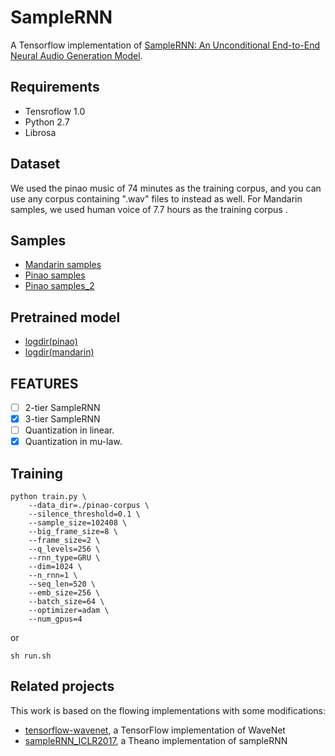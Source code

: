 # SampleRNN  

A Tensorflow implementation of [SampleRNN: An Unconditional End-to-End Neural Audio Generation Model](https://arxiv.org/abs/1612.07837).

## Requirements
- Tensroflow 1.0  
- Python 2.7  
- Librosa   
## Dataset  
We used the pinao music of 74 minutes as the training corpus, and you can use any corpus containing ".wav" files to instead as well.
For Mandarin samples, we used human voice of 7.7 hours as the training corpus .
## Samples 
- [Mandarin samples](https://pan.baidu.com/s/1o8M8bGI)
- [Pinao samples](https://soundcloud.com/xue-ruiqing/sets/tensorflow-samplernn)
- [Pinao samples_2](https://soundcloud.com/xue-ruiqing/sets/tensorflow-samplernn_2)
## Pretrained model
- [logdir(pinao)](https://drive.google.com/file/d/0B2MbqozKaoOQMW9PeHA1ZWNlTGc/view?usp=sharing)
- [logdir(mandarin)](https://pan.baidu.com/s/1i4WBq4X)
## FEATURES
- [ ] 2-tier SampleRNN
- [x] 3-tier SampleRNN
- [ ] Quantization in linear. 
- [x] Quantization in mu-law. 

## Training 
```shell
python train.py \
	--data_dir=./pinao-corpus \
	--silence_threshold=0.1 \
	--sample_size=102408 \
	--big_frame_size=8 \
	--frame_size=2 \
	--q_levels=256 \
	--rnn_type=GRU \
	--dim=1024 \
	--n_rnn=1 \
	--seq_len=520 \
	--emb_size=256 \
	--batch_size=64 \
	--optimizer=adam \
	--num_gpus=4
```
or  
```shell
sh run.sh
```
## Related projects
This work is based on the flowing implementations with some modifications:  
- [tensorflow-wavenet](https://github.com/ibab/tensorflow-wavenet), a TensorFlow implementation of WaveNet
- [sampleRNN_ICLR2017](https://github.com/soroushmehr/sampleRNN_ICLR2017), a Theano implementation of sampleRNN
